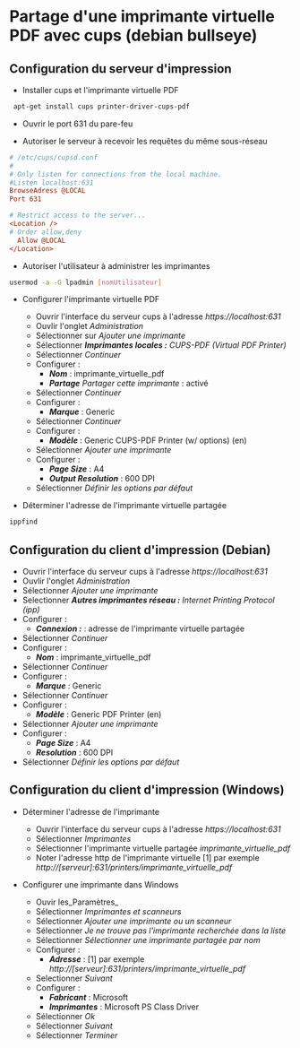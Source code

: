 # Partage d'une imprimante virtuelle PDF avec cups (debian bullseye)

## Configuration du serveur d'impression

* Installer cups et l'imprimante virtuelle PDF 

```bash
 apt-get install cups printer-driver-cups-pdf
 ```

* Ouvrir le port 631 du pare-feu

* Autoriser le serveur à recevoir les requêtes du même sous-réseau

```ini
# /etc/cups/cupsd.conf
#
# Only listen for connections from the local machine.
#Listen localhost:631
BrowseAdress @LOCAL
Port 631

# Restrict access to the server...
<Location />
# Order allow,deny
  Allow @LOCAL
</Location>

```

* Autoriser l'utilisateur à administrer les imprimantes

```bash
usermod -a -G lpadmin [nomUtilisateur]
```

* Configurer l'imprimante virtuelle PDF

    * Ouvrir l'interface du serveur cups à l'adresse _https://localhost:631_
    * Ouvlir l'onglet _Administration_
    * Sélectionner sur _Ajouter une imprimante_
    * Sélectionner _**Imprimantes locales :** CUPS-PDF (Virtual PDF Printer)_
    * Sélectionner _Continuer_
    * Configurer : 
        * _**Nom**_ : imprimante_virtuelle_pdf
        * _**Partage**  Partager cette imprimante_ : activé
    * Sélectionner _Continuer_
    * Configurer : 
        * _**Marque**_ : Generic
    * Sélectionner _Continuer_
    * Configurer :
        * _**Modèle**_ : Generic CUPS-PDF Printer (w/ options) (en)
    * Sélectionner _Ajouter une imprimante_
    * Configurer : 
        * _**Page Size**_ : A4
        * _**Output Resolution**_ : 600 DPI
    * Sélectionner _Définir les options par défaut_

* Déterminer l'adresse de l'imprimante virtuelle partagée

```bash
ippfind
```

## Configuration du client d'impression (Debian)

* Ouvrir l'interface du serveur cups à l'adresse _https://localhost:631_
* Ouvlir l'onglet _Administration_
* Sélectionner _Ajouter une imprimante_
* Selectionner _**Autres imprimantes réseau :**  Internet Printing Protocol (ipp)_
* Configurer : 
    * _**Connexion :**_ : adresse de l'imprimante virtuelle partagée
* Sélectionner _Continuer_
* Configurer : 
    * _**Nom**_ : imprimante_virtuelle_pdf
* Sélectionner _Continuer_
* Configurer : 
    * _**Marque**_ : Generic 
* Sélectionner _Continuer_
* Configurer : 
    * _**Modèle**_ : Generic PDF Printer (en)
* Sélectionner _Ajouter une imprimante_
* Configurer : 
    * _**Page Size**_ : A4
    * _**Resolution**_ : 600 DPI
* Sélectionner _Définir les options par défaut_

## Configuration du client d'impression (Windows)

* Déterminer l'adresse de l'imprimante

    * Ouvrir l'interface du serveur cups à l'adresse _https://localhost:631_
    * Sélectionner _Imprimantes_
    * Sélectionner l'imprimante virtuelle partagée _imprimante_virtuelle_pdf_
    * Noter l'adresse http de l'imprimante virtuelle [1] par exemple _http://[serveur]:631/printers/imprimante_virtuelle_pdf_

* Configurer une imprimante dans Windows

    * Ouvir les_Paramètres_
    * Sélectionner _Imprimantes et scanneurs_
    * Sélectionner _Ajouter une imprimante ou un scanneur_
    * Sélectionner _Je ne trouve pas l'imprimante recherchée dans la liste_
    * Sélectionner _Sélectionner une imprimante partagée par nom_
    * Configurer :
        * _**Adresse**_ : [1] par exemple _http://[serveur]:631/printers/imprimante_virtuelle_pdf_
    * Selectionner _Suivant_
    * Configurer : 
        * _**Fabricant**_ : Microsoft
        * _**Imprimantes**_ : Microsoft PS Class Driver
    * Sélectionner _Ok_
    * Sélectionner _Suivant_
    * Sélectionner _Terminer_